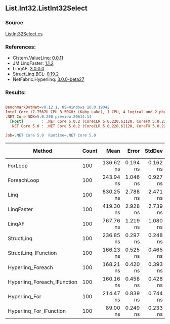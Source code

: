 ﻿## List.Int32.ListInt32Select

### Source
[ListInt32Select.cs](../LinqBenchmarks/List/Int32/ListInt32Select.cs)

### References:
- Cistern.ValueLinq: [0.0.11](https://www.nuget.org/packages/Cistern.ValueLinq/0.0.11)
- JM.LinqFaster: [1.1.2](https://www.nuget.org/packages/JM.LinqFaster/1.1.2)
- LinqAF: [3.0.0.0](https://www.nuget.org/packages/LinqAF/3.0.0.0)
- StructLinq.BCL: [0.19.2](https://www.nuget.org/packages/StructLinq.BCL/0.19.2)
- NetFabric.Hyperlinq: [3.0.0-beta27](https://www.nuget.org/packages/NetFabric.Hyperlinq/3.0.0-beta27)

### Results:
``` ini

BenchmarkDotNet=v0.12.1, OS=Windows 10.0.19042
Intel Core i7-7567U CPU 3.50GHz (Kaby Lake), 1 CPU, 4 logical and 2 physical cores
.NET Core SDK=5.0.200-preview.20614.14
  [Host]        : .NET Core 5.0.2 (CoreCLR 5.0.220.61120, CoreFX 5.0.220.61120), X64 RyuJIT
  .NET Core 5.0 : .NET Core 5.0.2 (CoreCLR 5.0.220.61120, CoreFX 5.0.220.61120), X64 RyuJIT

Job=.NET Core 5.0  Runtime=.NET Core 5.0  

```
|                      Method | Count |      Mean |    Error |   StdDev | Ratio | RatioSD |  Gen 0 | Gen 1 | Gen 2 | Allocated |
|---------------------------- |------ |----------:|---------:|---------:|------:|--------:|-------:|------:|------:|----------:|
|                     ForLoop |   100 | 136.62 ns | 0.194 ns | 0.162 ns |  1.00 |    0.00 |      - |     - |     - |         - |
|                 ForeachLoop |   100 | 243.94 ns | 1.046 ns | 0.927 ns |  1.79 |    0.01 |      - |     - |     - |         - |
|                        Linq |   100 | 830.25 ns | 2.788 ns | 2.471 ns |  6.08 |    0.02 | 0.0343 |     - |     - |      72 B |
|                  LinqFaster |   100 | 419.30 ns | 2.928 ns | 2.739 ns |  3.07 |    0.02 | 0.2179 |     - |     - |     456 B |
|                      LinqAF |   100 | 767.76 ns | 1.219 ns | 1.080 ns |  5.62 |    0.01 |      - |     - |     - |         - |
|                  StructLinq |   100 | 236.85 ns | 0.297 ns | 0.248 ns |  1.73 |    0.00 | 0.0191 |     - |     - |      40 B |
|        StructLinq_IFunction |   100 | 166.23 ns | 0.525 ns | 0.465 ns |  1.22 |    0.00 |      - |     - |     - |         - |
|           Hyperlinq_Foreach |   100 | 168.21 ns | 0.420 ns | 0.393 ns |  1.23 |    0.00 |      - |     - |     - |         - |
| Hyperlinq_Foreach_IFunction |   100 | 160.16 ns | 0.458 ns | 0.428 ns |  1.17 |    0.00 |      - |     - |     - |         - |
|               Hyperlinq_For |   100 | 214.47 ns | 0.839 ns | 0.744 ns |  1.57 |    0.01 |      - |     - |     - |         - |
|     Hyperlinq_For_IFunction |   100 |  89.00 ns | 0.249 ns | 0.233 ns |  0.65 |    0.00 |      - |     - |     - |         - |
